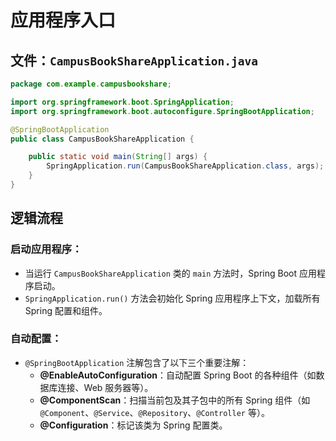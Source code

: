# 应用程序入口

## 文件：`CampusBookShareApplication.java`

```java
package com.example.campusbookshare;

import org.springframework.boot.SpringApplication;
import org.springframework.boot.autoconfigure.SpringBootApplication;

@SpringBootApplication
public class CampusBookShareApplication {

    public static void main(String[] args) {
        SpringApplication.run(CampusBookShareApplication.class, args);
    }
}
```
## 逻辑流程

### 启动应用程序：
- 当运行 `CampusBookShareApplication` 类的 `main` 方法时，Spring Boot 应用程序启动。
- `SpringApplication.run()` 方法会初始化 Spring 应用程序上下文，加载所有 Spring 配置和组件。

### 自动配置：
- `@SpringBootApplication` 注解包含了以下三个重要注解：
  - **@EnableAutoConfiguration**：自动配置 Spring Boot 的各种组件（如数据库连接、Web 服务器等）。
  - **@ComponentScan**：扫描当前包及其子包中的所有 Spring 组件（如 `@Component`、`@Service`、`@Repository`、`@Controller` 等）。
  - **@Configuration**：标记该类为 Spring 配置类。
